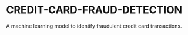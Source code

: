 # CREDIT-CARD-FRAUD-DETECTION
A machine learning model to identify fraudulent credit card transactions.
